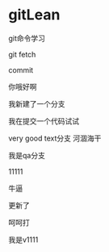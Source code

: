 # gitLean

git命令学习

git fetch

commit

你哦好啊

我新建了一个分支

  我在提交一个代码试试

  very good
  text分支
河涸海干

我是qa分支

11111

牛逼


更新了


呵呵打


我是v1111
